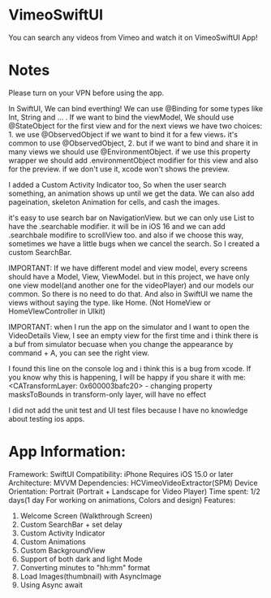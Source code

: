 # VimeoSwiftUI

You can search any videos from Vimeo and watch it on VimeoSwiftUI App!

# Notes

Please turn on your VPN before using the app.

In SwiftUI, We can bind everthing! We can use @Binding for some types like Int, String and ... . If we want to bind the viewModel, We should use @StateObject for the first view and for the next views we have two choices: 1. we use @ObservedObject if we want to bind it for a few views، it's common to use @ObservedObject, 2. but if we want to bind and share it in many views we should use @EnvironmentObject. if we use this property wrapper we should add .environmentObject modifier for this view and also for the preview. if we don't use it, xcode won't shows the preview.

I added a Custom Activity Indicator too, So when the user search something, an animation shows up until we get the data.
We can also add pageination, skeleton Animation for cells, and cash the images.

it's easy to use search bar on NavigationView. but we can only use List to have the .searchable modifier. it will be in iOS 16 and we can add .searchbale modifire to scrollView too. and also if we choose this way, sometimes we have a little bugs when we cancel the search.
So I created a custom SearchBar.

IMPORTANT: If we have different model and view model, every screens should have a Model, View, ViewModel. but in this project, we have only one view model(and another one for the videoPlayer) and our models our common. So there is no need to do that. And also in SwiftUI we name the views without saying the type. like Home. (Not HomeView or HomeVIewController in UIkit)

IMPORTANT: when I run the app on the simulator and I want to open the VideoDetails View, I see an empty view for the first time and i think there is a buf from simulator becuase when you change the appearance by command + A, you can see the right view.

I found this line on the console log and i think this is a bug from xcode. If you know why this is happening, I will be happy if you share it with me:
<CATransformLayer: 0x600003bafc20> - changing property masksToBounds in transform-only layer, will have no effect

I did not add the unit test and UI test files because I have no knowledge about testing ios apps.

# App Information:

Framework: SwiftUI
Compatibility: 
  iPhone 
  Requires iOS 15.0 or later
Architecture: MVVM
Dependencies: HCVimeoVideoExtractor(SPM)
Device Orientation: Portrait (Portrait + Landscape for Video Player)
Time spent: 1/2 days(1 day For working on animations, Colors and design)
Features: 
  1. Welcome Screen (Walkthrough Screen)
  2. Custom SearchBar + set delay
  3. Custom Activity Indicator
  4. Custom Animations
  5. Custom BackgroundView
  6. Support of both dark and light Mode
  7. Converting minutes to "hh:mm" format
  8. Load Images(thumbnail) with AsyncImage
  9. Using Async await 
